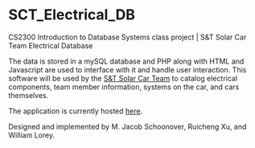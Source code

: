 # SCT_Electrical_DB
CS2300 Introduction to Database Systems class project | S&T Solar Car Team Electrical Database

The data is stored in a mySQL database and PHP along with HTML and Javascript are used to interface with it and handle user interaction. This software will be used by the [S&T Solar Car Team](https://solarcar.mst.edu/) to catalog electrical components, team member information, systems on the car, and cars themselves.

The application is currently hosted [here](http://solar.williamlorey.com).

Designed and implemented by M. Jacob Schoonover, Ruicheng Xu, and William Lorey.
